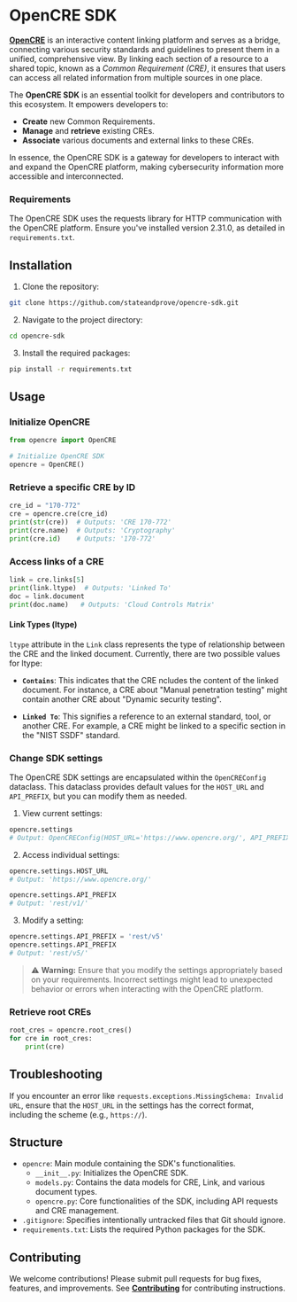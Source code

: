 # OpenCRE SDK

[**OpenCRE**](https://github.com/OWASP/OpenCRE) is an interactive content linking platform and serves as a bridge, connecting various security standards and guidelines to present them in a unified, comprehensive view. By linking each section of a resource to a shared topic, known as a *Common Requirement (CRE)*, it ensures that users can access all related information from multiple sources in one place. 

The **OpenCRE SDK** is an essential toolkit for developers and contributors to this ecosystem. It empowers developers to:

- **Create** new Common Requirements.
- **Manage** and **retrieve** existing CREs.
- **Associate** various documents and external links to these CREs.

In essence, the OpenCRE SDK is a gateway for developers to interact with and expand the OpenCRE platform, making cybersecurity information more accessible and interconnected.

### Requirements

The OpenCRE SDK uses the requests library for HTTP communication with the OpenCRE platform. Ensure you've installed version 2.31.0, as detailed in `requirements.txt`.

## Installation

1. Clone the repository:

```bash
git clone https://github.com/stateandprove/opencre-sdk.git
```

2. Navigate to the project directory:

```bash
cd opencre-sdk
```

3. Install the required packages:

```bash
pip install -r requirements.txt
```

## Usage

### Initialize OpenCRE

```python
from opencre import OpenCRE

# Initialize OpenCRE SDK
opencre = OpenCRE()
```

### Retrieve a specific CRE by ID

```python
cre_id = "170-772"
cre = opencre.cre(cre_id)
print(str(cre))  # Outputs: 'CRE 170-772'
print(cre.name)  # Outputs: 'Cryptography'
print(cre.id)    # Outputs: '170-772'
```

### Access links of a CRE

```python
link = cre.links[5]
print(link.ltype)  # Outputs: 'Linked To'
doc = link.document
print(doc.name)   # Outputs: 'Cloud Controls Matrix'
```
#### Link Types (ltype)

`ltype` attribute in the `Link` class represents the type of relationship between the CRE and the linked document. Currently, there are two possible values for ltype:

- **`Contains`**: This indicates that the CRE ncludes the content of the linked document. For instance, a CRE about "Manual penetration testing" might contain another CRE about "Dynamic security testing".

- **`Linked To`**: This signifies a reference to an external standard, tool, or another CRE. For example, a CRE might be linked to a specific section in the "NIST SSDF" standard.

### Change SDK settings

The OpenCRE SDK settings are encapsulated within the `OpenCREConfig` dataclass. This dataclass provides default values for the `HOST_URL` and `API_PREFIX`, but you can modify them as needed.

1. View current settings:

```python
opencre.settings
# Output: OpenCREConfig(HOST_URL='https://www.opencre.org/', API_PREFIX='rest/v1/')
```

2. Access individual settings:

```python
opencre.settings.HOST_URL
# Output: 'https://www.opencre.org/'

opencre.settings.API_PREFIX
# Output: 'rest/v1/'
```

3. Modify a setting:

```python
opencre.settings.API_PREFIX = 'rest/v5'
opencre.settings.API_PREFIX
# Output: 'rest/v5/'
```

> :warning: **Warning:** Ensure that you modify the settings appropriately based on your requirements. Incorrect settings might lead to unexpected behavior or errors when interacting with the OpenCRE platform.

### Retrieve root CREs

```python
root_cres = opencre.root_cres()
for cre in root_cres:
    print(cre)
```

## Troubleshooting

If you encounter an error like `requests.exceptions.MissingSchema: Invalid URL`, ensure that the `HOST_URL` in the settings has the correct format, including the scheme (e.g., `https://`).

## Structure

- `opencre`: Main module containing the SDK's functionalities.
  - `__init__.py`: Initializes the OpenCRE SDK.
  - `models.py`: Contains the data models for CRE, Link, and various document types.
  - `opencre.py`: Core functionalities of the SDK, including API requests and CRE management.
- `.gitignore`: Specifies intentionally untracked files that Git should ignore.
- `requirements.txt`: Lists the required Python packages for the SDK.

## Contributing

We welcome contributions! Please submit pull requests for bug fixes, features, and improvements. See [**Contributing**](https://github.com/OWASP/OpenCRE/blob/main/CONTRIBUTING.md) for contributing instructions.
